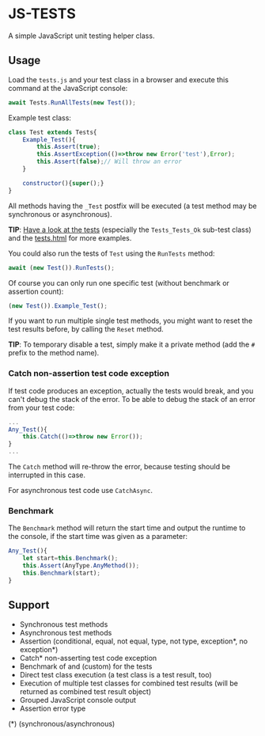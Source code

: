 # JS-TESTS

A simple JavaScript unit testing helper class.

## Usage

Load the `tests.js` and your test class in a browser and execute this command at the JavaScript console:

```js
await Tests.RunAllTests(new Test());
```

Example test class:

```js
class Test extends Tests{
	Example_Test(){
		this.Assert(true);
		this.AssertException(()=>throw new Error('test'),Error);
		this.Assert(false);// Will throw an error
	}

	constructor(){super();}
}
```

All methods having the `_Test` postfix will be executed (a test method may be synchronous or asynchronous).

**TIP**: [Have a look at the tests](tests/tests.tests.js) (especially the `Tests_Tests_Ok` sub-test class) and the [tests.html](tests/tests.html) for more examples.

You could also run the tests of `Test` using the `RunTests` method:

```js
await (new Test()).RunTests();
```

Of course you can only run one specific test (without benchmark or assertion count):

```js
(new Test()).Example_Test();
```

If you want to run multiple single test methods, you might want to reset the test results before, by calling the `Reset` method.

**TIP**: To temporary disable a test, simply make it a private method (add the `#` prefix to the method name).

### Catch non-assertion test code exception

If test code produces an exception, actually the tests would break, and you can't debug the stack of the error. To be able to debug the stack of an error from your test code:

```js
...
Any_Test(){
	this.Catch(()=>throw new Error());
}
...
```

The `Catch` method will re-throw the error, because testing should be interrupted in this case.

For asynchronous test code use `CatchAsync`.

### Benchmark

The `Benchmark` method will return the start time and output the runtime to the console, if the start time was given as a parameter:

```js
Any_Test(){
	let start=this.Benchmark();
	this.Assert(AnyType.AnyMethod());
	this.Benchmark(start);
}
```

## Support

- Synchronous test methods
- Asynchronous test methods
- Assertion (conditional, equal, not equal, type, not type, exception*, no exception*)
- Catch* non-asserting test code exception
- Benchmark of and (custom) for the tests
- Direct test class execution (a test class is a test result, too)
- Execution of multiple test classes for combined test results (will be returned as combined test result object)
- Grouped JavaScript console output
- Assertion error type

(*)  (synchronous/asynchronous)
